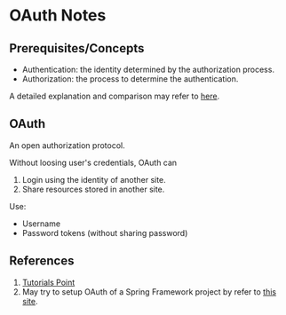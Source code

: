 # OAuth Notes

## Prerequisites/Concepts

+ Authentication: the identity determined by the authorization process.
+ Authorization: the process to determine the authentication.

A detailed explanation and comparison may refer to [here](https://www.bu.edu/tech/about/security-resources/bestpractice/auth/).

## OAuth

An open authorization protocol.

Without loosing user's credentials, OAuth can

1. Login using the identity of another site.
2. Share resources stored in another site.

Use:

+ Username
+ Password tokens (without sharing password)

## References

1. [Tutorials Point](https://www.tutorialspoint.com/oauth2.0/index.htm)
1. May try to setup OAuth of a Spring Framework project by refer to [this site](https://spring.io/guides/tutorials/spring-boot-oauth2/).
